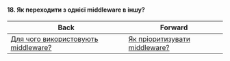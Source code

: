 #### 18. Як переходити з однієї middleware в іншу?



| Back | Forward |
|---|---|
| [Для чого використовують middleware?](/ua/junior/expressjs/what-is-middleware-used-for.md)  | [Як пріоритизувати middleware?](/ua/junior/expressjs/how-to-prioritize-middleware.md) |